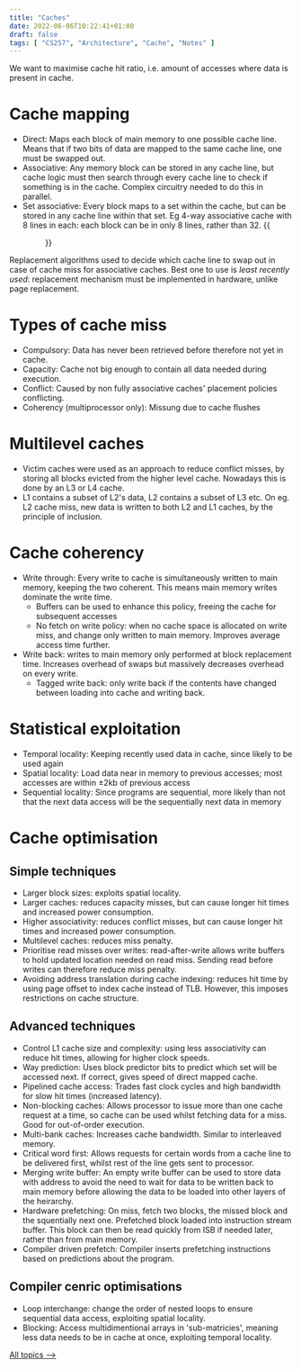 ```yaml
---
title: "Caches"
date: 2022-06-06T10:22:41+01:00
draft: false
tags: [ "CS257", "Architecture", "Cache", "Notes" ]
---
```

We want to maximise cache hit ratio, i.e. amount of accesses where data is present in cache.

# Cache mapping
- Direct: Maps each block of main memory to one possible cache line. Means that if two bits of data are mapped to the same cache line, one must be swapped out.
- Associative: Any memory block can be stored in any cache line, but cache logic must then search through every cache line to check if something is in the cache. Complex circuitry needed to do this in parallel.
- Set associative: Every block maps to a set within the cache, but can be stored in any cache line within that set. Eg 4-way associative cache with 8 lines in each: each block can be in only 8 lines, rather than 32.
{{<figure src="/setassociative.png" height=350 title="k-way set associative cache">}}

Replacement algorithms used to decide which cache line to swap out in case of cache miss for associative caches. Best one to use is *least recently used*: replacement mechanism must be implemented in hardware, unlike page replacement.

# Types of cache miss
- Compulsory: Data has never been retrieved before therefore not yet in cache.
- Capacity: Cache not big enough to contain all data needed during execution.
- Conflict: Caused by non fully associative caches' placement policies conflicting.
- Coherency (multiprocessor only): Missung due to cache flushes

# Multilevel caches
- Victim caches were used as an approach to reduce conflict misses, by storing all blocks evicted from the higher level cache. Nowadays this is done by an L3 or L4 cache.
- L1 contains a subset of L2's data, L2 contains a subset of L3 etc. On eg. L2 cache miss, new data is written to both L2 and L1 caches, by the principle of inclusion.

# Cache coherency
- Write through: Every write to cache is simultaneously written to main memory, keeping the two coherent. This means main memory writes dominate the write time.
  - Buffers can be used to enhance this policy, freeing the cache for subsequent accesses
  - No fetch on write policy: when no cache space is allocated on write miss, and change only written to main memory. Improves average access time further.
- Write back: writes to main memory only performed at block replacement time. Increases overhead of swaps but massively decreases overhead on every write.
  - Tagged write back: only write back if the contents have changed between loading into cache and writing back.

# Statistical exploitation
- Temporal locality: Keeping recently used data in cache, since likely to be used again
- Spatial locality: Load data near in memory to previous accesses; most accesses are within ±2kb of previous access
- Sequential locality: Since programs are sequential, more likely than not that the next data access will be the sequentially next data in memory

# Cache optimisation
## Simple techniques
- Larger block sizes: exploits spatial locality.
- Larger caches: reduces capacity misses, but can cause longer hit times and increased power consumption.
- Higher associativity: reduces conflict misses, but can cause longer hit times and increased power consumption.
- Multilevel caches: reduces miss penalty.
- Prioritise read misses over writes: read-after-write allows write buffers to hold updated location needed on read miss. Sending read before writes can therefore reduce miss penalty.
- Avoiding address translation during cache indexing: reduces hit time by using page offset to index cache instead of TLB. However, this imposes restrictions on cache structure.

## Advanced techniques
- Control L1 cache size and complexity: using less associativity can reduce hit times, allowing for higher clock speeds.
- Way prediction: Uses block predictor bits to predict which set will be accessed next. If correct, gives speed of direct mapped cache.
- Pipelined cache access: Trades fast clock cycles and high bandwidth for slow hit times (increased latency).
- Non-blocking caches: Allows processor to issue more than one cache request at a time, so cache can be used whilst fetching data for a miss. Good for out-of-order execution.
- Multi-bank caches: Increases cache bandwidth. Similar to interleaved memory.
- Critical word first: Allows requests for certain words from a cache line to be delivered first, whilst rest of the line gets sent to processor.
- Merging write buffer: An empty write buffer can be used to store data with address to avoid the need to wait for data to be written back to main memory before allowing the data to be loaded into other layers of the heirarchy.
- Hardware prefetching: On miss, fetch two blocks, the missed block and the squentially next one. Prefetched block loaded into instruction stream buffer. This block can then be read quickly from ISB if needed later, rather than from main memory.
- Compiler driven prefetch: Compiler inserts prefetching instructions based on predictions about the program.

## Compiler cenric optimisations
- Loop interchange: change the order of nested loops to ensure sequential data access, exploiting spatial locality.
- Blocking: Access multidimentional arrays in 'sub-matricies', meaning less data needs to be in cache at once, exploiting temporal locality.

[All topics ⟶](/posts/cs257-index/)
